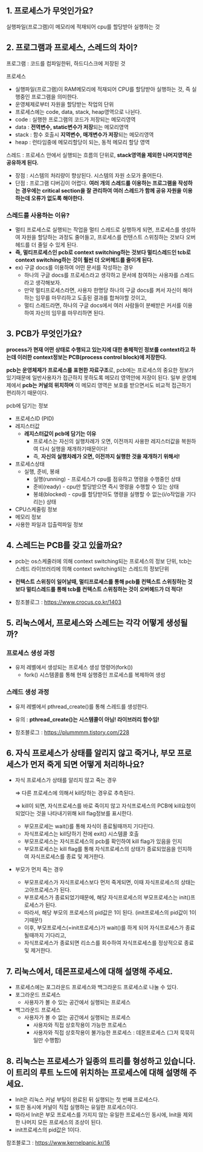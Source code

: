 ## 1. 프로세스가 무엇인가요?

실행파일(프로그램)이 메모리에 적재되어 cpu를 할당받아 실행하는 것

## 2. 프로그램과 프로세스, 스레드의 차이?

프로그램 : 코드를 컴파일한뒤, 하드디스크에 저장된 것

프로세스

- 실행파일(프로그램)이 RAM메모리에 적재되어 CPU를 할당받아 실행하는 것, 즉 실행중인 프로그램을 의미한다.
- 운영체제로부터 자원을 할당받는 작업의 단위
- 프로세스에는 code, data, stack, heap영역으로 나뉜다.
- code : 실행한 프로그램의 코드가 저장되는 메모리영역
- data : **전역변수, static변수가 저장**되는 메모리영역
- stack : 함수 호출시 **지역변수, 매개변수가 저장**되는 메모리영역
- heap : 런타임중에 메모리할당이 되는, 동적 메모리 할당 영역

스레드 : 프로세스 안에서 실행되는 흐름의 단위로, **stack영역을 제외한 나머지영역은 공유하게 된다.**

- 장점 : 시스템의 처리량이 향상된다. 시스템의 자원 소모가 줄어든다.
- 단점 : 프로그램 디버깅이 어렵다. **여러 개의 스레드를 이용하는 프로그램을 작성하는 경우에는 critical section을 잘 관리하여 여러 스레드가 함께 공유 자원을 이용하는데 오류가 없도록 해야한다.**

### 스레드를 사용하는 이유?

- 멀티 프로세스로 실행되는 작업을 멀티 스레드로 실행하게 되면, 프로세스를 생성하여 자원을 할당하는 과정도 줄어들고, 프로세스를 컨텐스트 스위칭하는 것보다 오버헤드를 더 줄일 수 있게 된다.
- **즉, 멀티프로세스인 pcb로 context switching하는 것보다 멀티스레드인 tcb로 context switching하는 것이 훨씬 더 오버헤드를 줄이게 된다.**
- ex) 구글 docs를 이용하여 어떤 문서를 작성하는 경우
    - 하나의 구글 docs를 프로세스라고 생각하고 문서에 참여하는 사용자를 스레드라고 생각해보자.
    - 만약 멀티프로세스라면, 사용자 한명당 하나의 구글 docs를 켜서 자신이 해야하는 임무를 마무리하고 도출된 결과를 합쳐야할 것이고,
    - 멀티 스레드라면, 하나의 구글 docs에서 여러 사람들이 분배받은 커서를 이용하여 자신의 임무를 마무리하면 된다.

## 3. PCB가 무엇인가요?

**process가 현재 어떤 상태로 수행되고 있는지에 대한 총체적인 정보를 context라고 하는데 이러한 context정보는 PCB(process control block)에 저장한다.**

**pcb는 운영체제가 프로세스를 표현한 자료구조**로, pcb에는 프로세스의 중요한 정보가 있기때문에 일반사용자가 접근하지 못하도록 메모리 영역안에 저장이 된다. 일부 운영체제에서 **pcb는 커널의 위치하며** 이 메모리 영역은 보호를 받으면서도 비교적 접근하기 편리하기 때문이다.

pcb에 담기는 정보

- 프로세스ID (PID)
- 레지스터값
    - **레지스터값이 pcb에 담기는 이유**
        - 프로세스는 자신의 실행차례가 오면, 이전까지 사용한 레지스터값을 복원하여 다시 실행을 재개하기때문이다!
        - 즉, **자신의 실행차례가 오면, 이전까지 실행한 것을 재개하기 위해서!**
- 프로세스상태
    - 실행, 준비, 봉쇄
        - 실행(running) - 프로세스가 cpu를 점유하고 명령을 수행중인 상태
        - 준비(ready) - cpu만 할당받으면 즉시 명령을 수행할 수 있는 상태
        - 봉쇄(blocked) - cpu를 할당받아도 명령을 실행할 수 없는(i/o작업을 기다리는) 상태
- CPU스케줄링 정보
- 메모리 정보
- 사용한 파일과 입출력파일 정보

## 4. 스레드는 PCB를 갖고 있을까요?

- pcb는 os스케줄러에 의해 context switching되는 프로세스의 정보 단위, tcb는 스레드 라이브러리에 의해 context switching되는 스레드의 정보단위
- **컨텍스트 스위칭이 일어날때, 멀티프로세스를 통해 pcb를 컨텍스트 스위칭하는 것보다 멀티스레드를 통해 tcb를 컨텍스트 스위칭하는 것이 오버헤드가 더 적다!**

- 참조블로그 : https://www.crocus.co.kr/1403

## 5. 리눅스에서, 프로세스와 스레드는 각각 어떻게 생성될까?

### 프로세스 생성 과정

- 유저 레벨에서 생성되는 프로세스 생성 명령어(fork())
    - fork() 시스템콜를 통해 현재 실행중인 프로세스를 복제하여 생성

### 스레드 생성 과정

- 유저 레벨에서 pthread_create()를 통해 스레드를 생성한다.
- 유의 : **pthread_create()는 시스템콜이 아님! 라이브러리 함수임!**

- 참조블로그 : https://plummmm.tistory.com/228

## 6. 자식 프로세스가 상태를 알리지 않고 죽거나, 부모 프로세스가 먼저 죽게 되면 어떻게 처리하나요?

- 자식 프로세스가 상태를 알리지 않고 죽는 경우

  ⇒ 다른 프로세스에 의해서 kill당하는 경우로 추측된다.

  ⇒ kill이 되면, 자식프로세스를 바로 죽이지 않고 자식프로세스의 PCB에 kill요청이 되었다는 것을 나타내기위해 kill flag정보를 표시한다.

    - 부모프로세는 wait()를 통해 자식이 종료될때까지 기다린다.
    - 자식프로세스는 kill당하기 전에 exit() 시스템콜 호출
    - 부모프로세스는 자식프로세스의 pcb를 확인하여 kill flag가 있음을 인지
    - 부모프로세스는 kill flag를 통해 자식프로세스의 상태가 종료되었음을 인지하여 자식프로세스를 종료 및 제거한다.
- 부모가 먼저 죽는 경우
    - 부모프로세스가 자식프로세스보다 먼저 죽게되면, 이때 자식프로세스의 상태는 고아프로세스가 된다.
    - 부프로세스가 종료되었기때문에, 해당 자식프로세스의 부모프로세스는 init()프로세스가 된다.
    - 따라서, 해당 부모의 프로세스의 pid값은 1이 된다. (init프로세스의 pid값이 1이기때문!)
    - 이후, 부모프로세스(=init프로세스)가 wait()를 하게 되어 자식프로세스가 종료될때까지 기다리고,
    - 자식프로세스가 종료되면 리소스를 회수하여 자식프로세스를 정상적으로 종료 및 제거한다.

## 7. 리눅스에서, 데몬프로세스에 대해 설명해 주세요.

- 프로세스에는 포그라운드 프로세스와 백그라운드 프로세스로 나눌 수 있다.
- 포그라운드 프로세스
    - 사용자가 볼 수 있는 공간에서 실행되는 프로세스
- 백그라운드 프로세스
    - 사용자가 볼 수 없는 공간에서 실행되는 프로세스
        - 사용자와 직접 상호작용이 가능한 프로세스
        - 사용자와 직접 상호작용이 불가능한 프로세스 : 데몬프로세스 (그저 묵묵히 일만 수행함)

## 8. 리눅스는 프로세스가 일종의 트리를 형성하고 있습니다. 이 트리의 루트 노드에 위치하는 프로세스에 대해 설명해 주세요.

- Init은 리눅스 커널 부팅이 완료된 뒤 실행되는 첫 번째 프로세스다.
- 또한 동시에 커널이 직접 실행하는 유일한 프로세스이다.
- 따라서 Init은 부모 프로세스를 가지지 않는 유일한 프로세스인 동시에, Init을 제외한 나머지 모든 프로세스의 조상이 된다.
- init프로세스의 pid값은 1이다.

참조블로그 : https://www.kernelpanic.kr/16